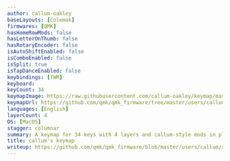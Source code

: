 ```yaml
---
author: callum-oakley
baseLayouts: [Colemak]
firmwares: [QMK]
hasHomeRowMods: false
hasLetterOnThumb: false
hasRotaryEncoder: false
isAutoShiftEnabled: false
isComboEnabled: false
isSplit: true
isTapDanceEnabled: false
keybindings: [TWM]
keyboard:
keyCount: 34
keymapImage: https://raw.githubusercontent.com/callum-oakley/keymap/master/keymap.svg
keymapUrl: https://github.com/qmk/qmk_firmware/tree/master/users/callum
languages: [English]
layerCount: 4
OS: [MacOS]
stagger: columnar
summary: A keymap for 34 keys with 4 layers and callum-style mods in place of mod-taps.
title: callum's keymap
writeup: https://github.com/qmk/qmk_firmware/blob/master/users/callum/readme.md
---
```

